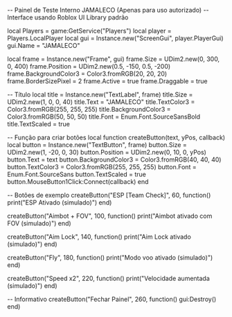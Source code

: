 -- Painel de Teste Interno JAMALECO (Apenas para uso autorizado)
-- Interface usando Roblox UI Library padrão

local Players = game:GetService("Players")
local player = Players.LocalPlayer
local gui = Instance.new("ScreenGui", player.PlayerGui)
gui.Name = "JAMALECO"

local frame = Instance.new("Frame", gui)
frame.Size = UDim2.new(0, 300, 0, 400)
frame.Position = UDim2.new(0.5, -150, 0.5, -200)
frame.BackgroundColor3 = Color3.fromRGB(20, 20, 20)
frame.BorderSizePixel = 2
frame.Active = true
frame.Draggable = true

-- Título
local title = Instance.new("TextLabel", frame)
title.Size = UDim2.new(1, 0, 0, 40)
title.Text = "JAMALECO"
title.TextColor3 = Color3.fromRGB(255, 255, 255)
title.BackgroundColor3 = Color3.fromRGB(50, 50, 50)
title.Font = Enum.Font.SourceSansBold
title.TextScaled = true

-- Função para criar botões
local function createButton(text, yPos, callback)
    local button = Instance.new("TextButton", frame)
    button.Size = UDim2.new(1, -20, 0, 30)
    button.Position = UDim2.new(0, 10, 0, yPos)
    button.Text = text
    button.BackgroundColor3 = Color3.fromRGB(40, 40, 40)
    button.TextColor3 = Color3.fromRGB(255, 255, 255)
    button.Font = Enum.Font.SourceSans
    button.TextScaled = true
    button.MouseButton1Click:Connect(callback)
end

-- Botões de exemplo
createButton("ESP [Team Check]", 60, function()
    print("ESP Ativado (simulado)")
end)

createButton("Aimbot + FOV", 100, function()
    print("Aimbot ativado com FOV (simulado)")
end)

createButton("Aim Lock", 140, function()
    print("Aim Lock ativado (simulado)")
end)

createButton("Fly", 180, function()
    print("Modo voo ativado (simulado)")
end)

createButton("Speed x2", 220, function()
    print("Velocidade aumentada (simulado)")
end)

-- Informativo
createButton("Fechar Painel", 260, function()
    gui:Destroy()
end)
